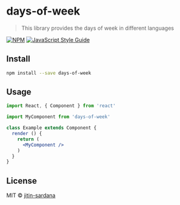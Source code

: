 # days-of-week

> This library provides the days of week in different languages

[![NPM](https://img.shields.io/npm/v/days-of-week.svg)](https://www.npmjs.com/package/days-of-week) [![JavaScript Style Guide](https://img.shields.io/badge/code_style-standard-brightgreen.svg)](https://standardjs.com)

## Install

```bash
npm install --save days-of-week
```

## Usage

```jsx
import React, { Component } from 'react'

import MyComponent from 'days-of-week'

class Example extends Component {
  render () {
    return (
      <MyComponent />
    )
  }
}
```

## License

MIT © [jitin-sardana](https://github.com/jitin-sardana)
